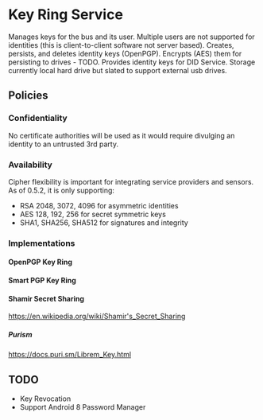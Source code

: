 # Key Ring Service
Manages keys for the bus and its user.
Multiple users are not supported for identities (this is client-to-client software not server based).
Creates, persists, and deletes identity keys (OpenPGP).
Encrypts (AES) them for persisting to drives - TODO.
Provides identity keys for DID Service.
Storage currently local hard drive but slated to support external usb drives.

## Policies

### Confidentiality
No certificate authorities will be used as it would require divulging an identity to an untrusted 3rd party.

### Availability
Cipher flexibility is important for integrating service providers and sensors.
As of 0.5.2, it is only supporting:

* RSA 2048, 3072, 4096 for asymmetric identities
* AES 128, 192, 256 for secret symmetric keys
* SHA1, SHA256, SHA512 for signatures and integrity

### Implementations

#### OpenPGP Key Ring

#### Smart PGP Key Ring

#### Shamir Secret Sharing
https://en.wikipedia.org/wiki/Shamir's_Secret_Sharing

##### Purism
https://docs.puri.sm/Librem_Key.html

## TODO
* Key Revocation
* Support Android 8 Password Manager
